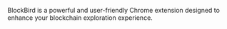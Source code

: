 BlockBird is a powerful and user-friendly Chrome extension designed to enhance your blockchain exploration experience.
